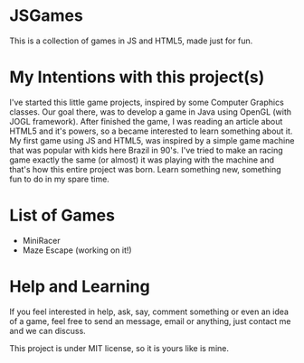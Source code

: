 JSGames
=======

This is a collection of games in JS and HTML5, made just for fun.

My Intentions with this project(s)
=======
I've started this little game projects, inspired by some Computer Graphics classes. Our goal there, was to develop a game in Java using OpenGL (with JOGL framework).
After finished the game, I was reading an article about HTML5 and it's powers, so a became interested to learn something about it.
My first game using JS and HTML5, was inspired by a simple game machine that was popular with kids here Brazil in 90's. 
I've tried to make an racing game exactly the same (or almost) it was playing with the machine and that's how this entire project was born.
Learn something new, something fun to do in my spare time.

List of Games
=======
* MiniRacer
* Maze Escape (working on it!)

Help and Learning
=======
If you feel interested in help, ask, say, comment something or even an idea of a game, feel free to send an message, email or anything, just contact me and we can discuss.

This project is under MIT license, so it is yours like is mine.
